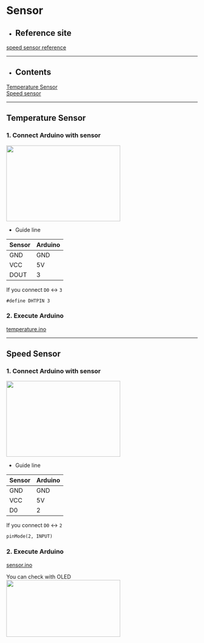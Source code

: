 # Sensor

- ## Reference site

[speed sensor reference](https://www.brainy-bits.com/post/how-to-use-a-speed-sensor-with-arduino)
- - - 

- ## Contents

[Temperature Sensor](#temperature-sensor)  
[Speed sensor](#speed-sensor)
- - -

## Temperature Sensor

### 1. Connect Arduino with sensor

<img src="https://user-images.githubusercontent.com/81483791/194761365-2cd16084-32f0-406c-b24c-ecf8dd629de6.png"  width="300" height="200"/> 

- Guide line

| Sensor | Arduino |
| --- | --- |
| GND | GND |
| VCC | 5V |
| DOUT | 3 |

If you connect `D0`  ↔  `3` 

`#define DHTPIN 3` 

### 2. Execute Arduino

[temperature.ino](https://github.com/jacey-h/Pilot-Project-2/blob/main/reference/Sensor/example/temperature.ino)

- - - 

## Speed Sensor

### 1. Connect Arduino with sensor
<img src="https://user-images.githubusercontent.com/81483791/194761783-a0a16582-f8dd-4791-96e8-d529690843ed.png"  width="300" height="200"/> 

- Guide line

| Sensor | Arduino |
| --- | --- |
| GND | GND |
| VCC | 5V |
| D0 | 2 |

If you connect `D0`  ↔  `2` 

`pinMode(2, INPUT)` 

### 2. Execute Arduino

[sensor.ino](https://github.com/jacey-h/Pilot-Project-2/blob/main/reference/Sensor/example/sensor.ino)

You can check with OLED    
<img src="https://user-images.githubusercontent.com/81483791/194762080-f6a60c57-7489-4bf4-838c-c0456fbc0455.png"  width="300" height="150"/> 